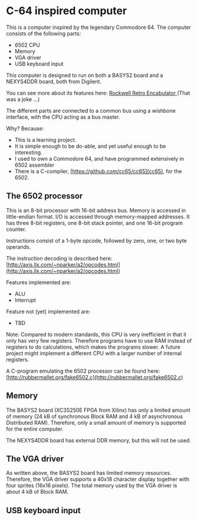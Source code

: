# C-64 inspired computer

This is a computer inspired by the legendary Commodore 64.
The computer consists of the following parts:
* 6502 CPU
* Memory
* VGA driver
* USB keyboard input

This computer is designed to run on both a BASYS2 board and 
a NEXYS4DDR board, both from Digilent.

You can see more about its features here: [Rockwell Retro Encabulator
](https://www.youtube.com/watch?v=RXJKdh1KZ0w&t=) (That was a joke ...)

The different parts are connected to a common bus using a wishbone interface,
with the CPU acting as a bus master.

Why? Because:
* This is a learning project.
* It is simple enough to be do-able, and yet useful enough to be interesting.
* I used to own a Commodore 64, and have programmed extensively in 6502 assembler
* There is a C-compiler, [https://github.com/cc65/cc65](cc65), for the 6502.


## The 6502 processor
This is an 8-bit processor with 16-bit address bus.  Memory is accessed in
little-endian format.  I/O is accessed through memory-mapped addresses.
It has three 8-bit registers, one 8-bit stack pointer, and one 16-bit program
counter.

Instructions consist of a 1-byte opcode, followed by zero, one, or two byte
operands.

The instruction decoding is described here:
[http://axis.llx.com/~nparker/a2/opcodes.html](http://axis.llx.com/~nparker/a2/opcodes.html)

Features implemented are:
* ALU
* Interrupt

Feature not (yet) implemented are:
* TBD

Note: Compared to modern standards, this CPU is very inefficient in that it
only has very few registers.  Therefore programs have to use RAM instead of
registers to do calculations, which makes the programs slower. A future project
might implement a different CPU with a larger number of internal registers.

A C-program emulating the 6502 processor can be found here:
[http://rubbermallet.org/fake6502.c](http://rubbermallet.org/fake6502.c)


## Memory
The BASYS2 board (XC3S250E FPGA from Xilinx) has only a limited amount of
memory (24 kB of synchronous Block RAM and 4 kB of asynchronous Distributed
RAM).  Therefore, only a small amount of memory is supported for the entire
computer.

The NEXYS4DDR board has external DDR memory, but this will not be used.


## The VGA driver
As written above, the BASYS2 board has limited memory resources. Therefore, the
VGA driver supports a 40x18 character display together with four sprites (16x16
pixels).
The total memory used by the VGA driver is about 4 kB of Block RAM.


## USB keyboard input

